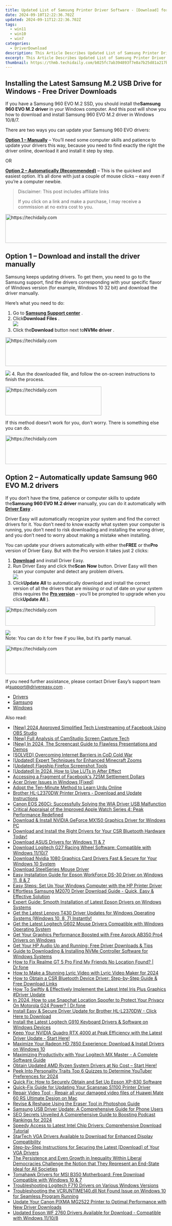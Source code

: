 ```yaml
---
title: Updated List of Samsung Printer Driver Software - [Download] for Windows Users!
date: 2024-09-10T12:22:36.702Z
updated: 2024-09-11T12:22:36.702Z
tags:
  - win11
  - win10
  - win7
categories:
  - DriverDownload
description: This Article Describes Updated List of Samsung Printer Driver Software - [Download] for Windows Users!
excerpt: This Article Describes Updated List of Samsung Printer Driver Software - [Download] for Windows Users!
thumbnail: https://thmb.techidaily.com/b025fc7ab394893f7e8a7b25d81a217b766fc055b9d4d40cb760c793a3b4d35f.jpg
---
```


## Installing the Latest Samsung Ⅿ.2 USB Drive for Windows - Free Driver Downloads

If you have a Samsung 960 EVO M.2 SSD, you should install the**Samsung 960 EVO M.2 driver** in your Windows computer. And this post will show you how to download and install Samsung 960 EVO M.2 driver in Windows 10/8/7.

There are two ways you can update your Samsung 960 EVO drivers:

[**Option 1 – Manually**](https://tools.techidaily.com/drivereasy/download/) – You’ll need some computer skills and patience to update your drivers this way, because you need to find exactly the right the driver online, download it and install it step by step.

OR

[**Option 2 – Automatically (Recommended)**](https://www.drivereasy.com/knowledge/samsung-960-evo-m-2-driver-download-and-install-in-windows/#M2) – This is the quickest and easiest option. It’s all done with just a couple of mouse clicks – easy even if you’re a computer newbie.


>  Disclaimer: This post includes affiliate links
>
>  If you click on a link and make a purchase, I may receive a commission at no extra cost to you.
>







<!-- affiliate ads begin -->
<a href="https://ephamedtechinc.pxf.io/c/5597632/2136619/26400" target="_top" id="2136619">
  <img src="//a.impactradius-go.com/display-ad/26400-2136619" border="0" alt="https://techidaily.com" width="728" height="90"/>
</a>
<img height="0" width="0" src="https://ephamedtechinc.pxf.io/i/5597632/2136619/26400" style="position:absolute;visibility:hidden;" border="0" />
<!-- affiliate ads end -->




## Option 1 – Download and install the driver manually

 Samsung keeps updating drivers. To get them, you need to go to the Samsung support, find the drivers corresponding with your specific flavor of Windows version (for example, Windows 10 32 bit) and download the driver manually.

Here’s what you need to do:

1. Go to **[Samsung Support center](https://shop-links.co/link/?exclusive=1&publisher_slug=itechdaily19598&url=https%3A%2F%2Fwww.samsung.com%2Fsemiconductor%2Fminisite%2Fssd%2Fproduct%2Fconsumer%2F960evo%2F)**  .
2. Click**Download** **Files** .  
![](https://images.drivereasy.com/wp-content/uploads/2018/12/img_5c1b00760039e.jpg)
3. Click the**Download** button next to**NVMe driver** .  




<!-- affiliate ads begin -->
<a href="https://appsumo.8odi.net/c/5597632/2130885/7443" target="_top" id="2130885">
  <img src="//a.impactradius-go.com/display-ad/7443-2130885" border="0" alt="https://techidaily.com" width="600" height="90"/>
</a>
<img height="0" width="0" src="https://appsumo.8odi.net/i/5597632/2130885/7443" style="position:absolute;visibility:hidden;" border="0" />
<!-- affiliate ads end -->




![](https://images.drivereasy.com/wp-content/uploads/2018/12/img_5c1b00a012ab9.jpg)
4. Run the downloaded file, and follow the on-screen instructions to finish the process.




<!-- affiliate ads begin -->
<a href="https://aligracehair.sjv.io/c/5597632/2135400/19272" target="_top" id="2135400">
  <img src="//a.impactradius-go.com/display-ad/19272-2135400" border="0" alt="https://techidaily.com" width="300" height="90"/>
</a>
<img height="0" width="0" src="https://aligracehair.sjv.io/i/5597632/2135400/19272" style="position:absolute;visibility:hidden;" border="0" />
<!-- affiliate ads end -->





 If this method doesn’t work for you, don’t worry. There is something else you can do.





<!-- affiliate ads begin -->
<a href="https://ephamedtechinc.pxf.io/c/5597632/2137221/26400" target="_top" id="2137221">
  <img src="//a.impactradius-go.com/display-ad/26400-2137221" border="0" alt="https://techidaily.com" width="728" height="90"/>
</a>
<img height="0" width="0" src="https://ephamedtechinc.pxf.io/i/5597632/2137221/26400" style="position:absolute;visibility:hidden;" border="0" />
<!-- affiliate ads end -->




## Option 2 – Automatically update Samsung 960 EVO M.2 drivers

 If you don’t have the time, patience or computer skills to update the**Samsung 960 EVO M.2 driver** manually, you can do it automatically with **[Driver Easy](https://tools.techidaily.com/drivereasy/download/)**  .

 Driver Easy will automatically recognize your system and find the correct drivers for it. You don’t need to know exactly what system your computer is running, you don’t need to risk downloading and installing the wrong driver, and you don’t need to worry about making a mistake when installing.

 You can update your drivers automatically with either the**FREE** or the**Pro** version of Driver Easy. But with the Pro version it takes just 2 clicks:

1. **[Download](https://tools.techidaily.com/drivereasy/download/)**  and install Driver Easy.
2. Run Driver Easy and click the**Scan** **Now** button. Driver Easy will then scan your computer and detect any problem drivers.  
![](https://images.drivereasy.com/wp-content/uploads/2018/12/img_5c1b01d49ed62.jpg)
3. Click**Update All** to automatically download and install the correct version of all the drivers that are missing or out of date on your system (this requires the **[Pro version](https://tools.techidaily.com/drivereasy/download/)**  – you’ll be prompted to upgrade when you click**Update All** ).  




<!-- affiliate ads begin -->
<a href="https://aligracehair.sjv.io/c/5597632/2115920/19272" target="_top" id="2115920">
  <img src="//a.impactradius-go.com/display-ad/19272-2115920" border="0" alt="https://techidaily.com" width="468" height="60"/>
</a>
<img height="0" width="0" src="https://aligracehair.sjv.io/i/5597632/2115920/19272" style="position:absolute;visibility:hidden;" border="0" />
<!-- affiliate ads end -->




![](https://images.drivereasy.com/wp-content/uploads/2018/12/img_5c1b02a8edb7d.jpg)  
 Note: You can do it for free if you like, but it’s partly manual.




<!-- affiliate ads begin -->
<a href="https://ephamedtechinc.pxf.io/c/5597632/2137206/26400" target="_top" id="2137206">
  <img src="//a.impactradius-go.com/display-ad/26400-2137206" border="0" alt="https://techidaily.com" width="728" height="90"/>
</a>
<img height="0" width="0" src="https://ephamedtechinc.pxf.io/i/5597632/2137206/26400" style="position:absolute;visibility:hidden;" border="0" />
<!-- affiliate ads end -->





 If you need further assistance, please contact Driver Easy’s support team at[support@drivereasy.com](https://tools.techidaily.com/drivereasy/download/) .

* [Drivers](https://tools.techidaily.com/drivereasy/download/)
* [Samsung](https://tools.techidaily.com/drivereasy/download/)
* [Windows](https://tools.techidaily.com/drivereasy/download/)

<ins class="adsbygoogle"
     style="display:block"
     data-ad-format="autorelaxed"
     data-ad-client="ca-pub-7571918770474297"
     data-ad-slot="1223367746"></ins>



<ins class="adsbygoogle"
     style="display:block"
     data-ad-client="ca-pub-7571918770474297"
     data-ad-slot="8358498916"
     data-ad-format="auto"
     data-full-width-responsive="true"></ins>





<span class="atpl-alsoreadstyle">Also read:</span>
<div><ul>
<li><a href="https://facebook-clips.techidaily.com/new-2024-approved-simplified-tech-livestreaming-of-facebook-using-obs-studio/"><u>[New] 2024 Approved Simplified Tech Livestreaming of Facebook Using OBS Studio</u></a></li>
<li><a href="https://screen-recording.techidaily.com/new-full-analysis-of-camstudio-screen-capture-tech/"><u>[New] Full Analysis of CamStudio Screen Capture Tech</u></a></li>
<li><a href="https://screen-mirroring-recording.techidaily.com/new-in-2024-the-screencast-guide-to-flawless-presentations-and-demos/"><u>[New] In 2024, The Screencast Guide to Flawless Presentations and Demos</u></a></li>
<li><a href="https://network-issues.techidaily.com/solved-overcoming-internet-barriers-in-cod-cold-war/"><u>[SOLVED] Overcoming Internet Barriers in CoD Cold War</u></a></li>
<li><a href="https://some-knowledge.techidaily.com/updated-expert-techniques-for-enhanced-minecraft-zooms/"><u>[Updated] Expert Techniques for Enhanced Minecraft Zooms</u></a></li>
<li><a href="https://screen-recording.techidaily.com/updated-flagship-firefox-screenshot-tools/"><u>[Updated] Flagship Firefox Screenshot Tools</u></a></li>
<li><a href="https://fox-cloud.techidaily.com/updated-in-2024-how-to-use-luts-in-after-effect/"><u>[Updated] In 2024, How to Use LUTs in After Effect</u></a></li>
<li><a href="https://facebook.techidaily.com/accessing-a-fragment-of-facebooks-725m-settlement-dollars/"><u>Accessing a Fragment of Facebook's 725M Settlement Dollars</u></a></li>
<li><a href="https://win-amazing.techidaily.com/acer-driver-issues-in-windows-fixed/"><u>Acer Driver Issues in Windows [Fixed]</u></a></li>
<li><a href="https://mondly-stories.techidaily.com/1719580772115-adopt-the-ten-minute-method-to-learn-urdu-online/"><u>Adopt the Ten-Minute Method to Learn Urdu Online</u></a></li>
<li><a href="https://win-amazing.techidaily.com/brother-hl-l2370dw-printer-drivers-download-and-update-instructions/"><u>Brother HL-L2370DW Printer Drivers - Download and Update Instructions</u></a></li>
<li><a href="https://win-amazing.techidaily.com/canon-eos-260ci-successfully-solving-the-wia-driver-usb-malfunction/"><u>Canon EOS 260Ci: Successfully Solving the WIA Driver USB Malfunction</u></a></li>
<li><a href="https://buynow-info.techidaily.com/critical-appraisal-of-the-improved-apple-watch-series-4-peak-performance-redefined/"><u>Critical Appraisal of the Improved Apple Watch Series ‪4: Peak Performance Redefined</u></a></li>
<li><a href="https://win-amazing.techidaily.com/download-and-install-nvidia-geforce-mx150-graphics-driver-for-windows-pc/"><u>Download & Install NVIDIA GeForce MX150 Graphics Driver for Windows PC</u></a></li>
<li><a href="https://win-amazing.techidaily.com/1722973745543-download-and-install-the-right-drivers-for-your-csr-bluetooth-hardware-today/"><u>Download and Install the Right Drivers for Your CSR Bluetooth Hardware Today!</u></a></li>
<li><a href="https://tech-renaissance.techidaily.com/download-asus-drivers-for-windows-11-and-7/"><u>Download ASUS Drivers for Windows 11 & 7</u></a></li>
<li><a href="https://win-amazing.techidaily.com/download-logitech-g27-racing-wheel-software-compatible-with-windows-11107/"><u>Download Logitech G27 Racing Wheel Software: Compatible with Windows 11/10/7</u></a></li>
<li><a href="https://win-amazing.techidaily.com/download-nvidia-1080-graphics-card-drivers-fast-and-secure-for-your-windows-10-system/"><u>Download Nvidia 1080 Graphics Card Drivers Fast & Secure for Your Windows 10 System</u></a></li>
<li><a href="https://win-amazing.techidaily.com/download-steelseries-mouse-driver/"><u>Download SteelSeries Mouse Driver</u></a></li>
<li><a href="https://win-amazing.techidaily.com/easy-installation-guide-for-epson-workforce-ds-30-driver-on-windows-11-8-and-7/"><u>Easy Installation Guide for Epson WorkForce DS-30 Driver on Windows 11, 8 & 7</u></a></li>
<li><a href="https://win-amazing.techidaily.com/easy-steps-set-up-your-windows-computer-with-the-hp-printer-driver/"><u>Easy Steps: Set Up Your Windows Computer with the HP Printer Driver</u></a></li>
<li><a href="https://win-amazing.techidaily.com/effortless-samsung-m2070-driver-download-guide-quick-easy-and-effective-solution/"><u>Effortless Samsung M2070 Driver Download Guide - Quick, Easy & Effective Solution</u></a></li>
<li><a href="https://win-amazing.techidaily.com/expert-guide-smooth-installation-of-latest-epson-drivers-on-windows-systems/"><u>Expert Guide: Smooth Installation of Latest Epson Drivers on Windows Systems</u></a></li>
<li><a href="https://win-amazing.techidaily.com/1722960312330-get-the-latest-lenovo-t430-driver-updates-for-windows-operating-systems-windows-10-8-7-instantly/"><u>Get the Latest Lenovo T430 Driver Updates for Windows Operating Systems (Windows 10, 8, 7) Instantly!</u></a></li>
<li><a href="https://win-amazing.techidaily.com/get-the-latest-logitech-g602-mouse-drivers-compatible-with-windows-operating-system/"><u>Get the Latest Logitech G602 Mouse Drivers Compatible with Windows Operating System</u></a></li>
<li><a href="https://win-amazing.techidaily.com/get-your-graphics-performance-boosted-with-free-asrock-ab350-pro4-drivers-on-windows/"><u>Get Your Graphics Performance Boosted with Free Asrock AB350 Pro4 Drivers on Windows</u></a></li>
<li><a href="https://win-amazing.techidaily.com/get-your-hp-audio-up-and-running-free-driver-downloads-and-tips/"><u>Get Your HP Audio Up and Running: Free Driver Downloads & Tips</u></a></li>
<li><a href="https://win-amazing.techidaily.com/guide-to-downloading-and-installing-nvme-controller-software-for-windows-systems/"><u>Guide to Downloading & Installing NVMe Controller Software for Windows Systems</u></a></li>
<li><a href="https://fake-location.techidaily.com/how-to-fix-realme-gt-5-pro-find-my-friends-no-location-found-drfone-by-drfone-virtual-android/"><u>How to Fix Realme GT 5 Pro Find My Friends No Location Found? | Dr.fone</u></a></li>
<li><a href="https://youtube-tips.techidaily.com/o-make-a-stunning-lyric-video-with-lyric-video-maker-for-2024/"><u>How to Make a Stunning Lyric Video with Lyric Video Maker for 2024</u></a></li>
<li><a href="https://win-amazing.techidaily.com/how-to-obtain-a-csr-bluetooth-device-driver-step-by-step-guide-and-free-download-links/"><u>How to Obtain a CSR Bluetooth Device Driver: Step-by-Step Guide & Free Download Links</u></a></li>
<li><a href="https://win-amazing.techidaily.com/how-to-swiftly-and-effectively-implement-the-latest-intel-iris-plus-graphics-driver-update/"><u>How To Swiftly & Effectively Implement the Latest Intel Iris Plus Graphics #Driver Update</u></a></li>
<li><a href="https://phone-solutions.techidaily.com/in-2024-how-to-use-snapchat-location-spoofer-to-protect-your-privacy-on-motorola-g24-power-drfone-by-drfone-virtual-android/"><u>In 2024, How to use Snapchat Location Spoofer to Protect Your Privacy On Motorola G24 Power? | Dr.fone</u></a></li>
<li><a href="https://win-amazing.techidaily.com/install-easy-and-secure-driver-update-for-brother-hl-l2370dw-click-here-to-download/"><u>Install Easy & Secure Driver Update for Brother HL-L2370DW - Click Here to Download</u></a></li>
<li><a href="https://win-amazing.techidaily.com/install-the-latest-logitech-g910-keyboard-drivers-and-software-on-windows-devices/"><u>Install the Latest Logitech G910 Keyboard Drivers & Software on Windows Devices</u></a></li>
<li><a href="https://win-amazing.techidaily.com/keep-your-nvidia-quadro-rtx-4000-at-peak-efficiency-with-the-latest-driver-update-start-here/"><u>Keep Your NVIDIA Quadro RTX 4000 at Peak Efficiency with the Latest Driver Update - Start Here!</u></a></li>
<li><a href="https://win-amazing.techidaily.com/maximize-your-radeon-hd-7850-experience-download-and-install-drivers-on-windows-10/"><u>Maximize Your Radeon HD 7850 Experience: Download & Install Drivers on Windows 10</u></a></li>
<li><a href="https://win-amazing.techidaily.com/maximizing-productivity-with-your-logitech-mx-master-a-complete-software-guide/"><u>Maximizing Productivity with Your Logitech MX Master - A Complete Software Guide</u></a></li>
<li><a href="https://win-amazing.techidaily.com/obtain-updated-amd-ryzen-system-drivers-at-no-cost-start-here/"><u>Obtain Updated AMD Ryzen System Drivers at No Cost – Start Here!</u></a></li>
<li><a href="https://facebook-video-footage.techidaily.com/peek-into-personality-traits-top-6-quizzes-to-determine-youtuber-preferences-for-2024/"><u>Peek Into Personality Traits Top 6 Quizzes to Determine YouTuber Preferences for 2024</u></a></li>
<li><a href="https://win-amazing.techidaily.com/quick-fix-how-to-securely-obtain-and-set-up-epson-xp-830-software/"><u>Quick Fix: How to Securely Obtain and Set Up Epson XP-830 Software</u></a></li>
<li><a href="https://win-amazing.techidaily.com/quick-fix-guide-for-updating-your-scansnap-s1100-printer-driver/"><u>Quick-Fix Guide for Updating Your Scansnap S1100 Printer Driver</u></a></li>
<li><a href="https://techidaily.com/repair-video-tool-repair-all-your-damaged-video-files-of-huawei-mate-60-rs-ultimate-design-on-mac-by-stellar-video-repair-mobile-video-repair/"><u>Repair Video Tool - Repair all your damaged video files of Huawei Mate 60 RS Ultimate Design on Mac</u></a></li>
<li><a href="https://extra-lessons.techidaily.com/revise-and-reshape-using-the-eraser-tool-in-photoshop-guide/"><u>Revise & Reshape Using the Eraser Tool in Photoshop Guide</u></a></li>
<li><a href="https://win-amazing.techidaily.com/samsung-usb-driver-update-a-comprehensive-guide-for-phone-users/"><u>Samsung USB Driver Update: A Comprehensive Guide for Phone Users</u></a></li>
<li><a href="https://extra-skills.techidaily.com/seo-secrets-unveiled-a-comprehensive-guide-to-boosting-podcast-rankings-for-2024/"><u>SEO Secrets Unveiled A Comprehensive Guide to Boosting Podcast Rankings for 2024</u></a></li>
<li><a href="https://win-amazing.techidaily.com/speedy-access-to-latest-intel-chip-drivers-comprehensive-download-tutorial/"><u>Speedy Access to Latest Intel Chip Drivers: Comprehensive Download Tutorial</u></a></li>
<li><a href="https://win-amazing.techidaily.com/startech-vga-drivers-available-to-download-for-enhanced-display-compatibility/"><u>StarTech VGA Drivers Available to Download for Enhanced Display Compatibility</u></a></li>
<li><a href="https://win-amazing.techidaily.com/step-by-step-instructions-for-securing-the-latest-download-of-your-vga-drivers/"><u>Step-by-Step Instructions for Securing the Latest [Download] of Your VGA Drivers</u></a></li>
<li><a href="https://win-amazing.techidaily.com/1722962853576-the-persistence-and-even-growth-in-inequality-within-liberal-democracies-challenge-the-notion-that-they-represent-an-end-state-ideal-for-all-societies/"><u>The Persistence and Even Growth in Inequality Within Liberal Democracies Challenge the Notion that They Represent an End-State Ideal for All Societies</u></a></li>
<li><a href="https://win-amazing.techidaily.com/tomahawk-drivers-for-msi-b350-motherboard-free-download-compatible-with-windows-10-and-7/"><u>Tomahawk Drivers for MSI B350 Motherboard: Free Download Compatible with Windows 10 & 7</u></a></li>
<li><a href="https://win-amazing.techidaily.com/troubleshooting-logitech-f710-drivers-on-various-windows-versions/"><u>Troubleshooting Logitech F710 Drivers on Various Windows Versions</u></a></li>
<li><a href="https://win-howtos.techidaily.com/troubleshooting-the-vcruntime140dll-not-found-issue-on-windows-10-for-seamless-program-running/"><u>Troubleshooting the VCRUNTIME140.dll Not Found Issue on Windows 10 for Seamless Program Running</u></a></li>
<li><a href="https://win-amazing.techidaily.com/update-your-canon-pixma-mg2522-printer-to-optimal-performance-with-new-driver-downloads/"><u>Update Your Canon PIXMA MG2522 Printer to Optimal Performance with New Driver Downloads</u></a></li>
<li><a href="https://win-amazing.techidaily.com/updated-epson-wf-2760-drivers-available-for-download-compatible-with-windows-11108/"><u>Updated Epson WF 2760 Drivers Available for Download - Compatible with Windows 11/10/8</u></a></li>
</ul></div>




